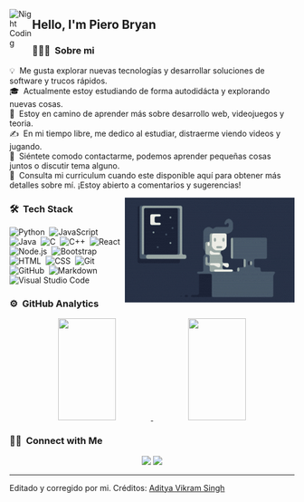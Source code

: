 <img alt="Night Coding" src="./assets/Hand%20Wave.gif" width='40' align="left"/><h2>Hello, I'm Piero Bryan</h2>

<!-- ## 👋 &nbsp;Hola, soy Piero Bryan -->

### 👨🏻‍💻 &nbsp;Sobre mi

💡 &nbsp;Me gusta explorar nuevas tecnologías y desarrollar soluciones de software y trucos rápidos.\
🎓 &nbsp;Actualmente estoy estudiando de forma autodidácta y explorando nuevas cosas.\
🌱 &nbsp;Estoy en camino de aprender más sobre desarrollo web, videojuegos y teoria.\
✍️ &nbsp;En mi tiempo libre, me dedico al estudiar, distraerme viendo videos y jugando.\
💬 &nbsp;Siéntete comodo contactarme, podemos aprender pequeñas cosas juntos o discutir tema alguno.\
📄 &nbsp;Consulta mi curriculum cuando este disponible aquí para obtener más detalles sobre mí. ¡Estoy abierto a comentarios y sugerencias!

<img alt="Night Coding" src="https://raw.githubusercontent.com/AVS1508/AVS1508/master/assets/Night-Coding.gif" align="right"/>

### 🛠 &nbsp;Tech Stack

![Python](https://img.shields.io/badge/-Python-05122A?style=flat&logo=python)&nbsp;
![JavaScript](https://img.shields.io/badge/-JavaScript-05122A?style=flat&logo=javascript)&nbsp;
![Java](https://img.shields.io/badge/-Java-05122A?style=flat&logo=Java&logoColor=FFA518)&nbsp;
![C](https://img.shields.io/badge/-C-05122A?style=flat&logo=C&logoColor=A8B9CC)&nbsp;
![C++](https://img.shields.io/badge/-C++-05122A?style=flat&logo=C%2B%2B&logoColor=00599C)&nbsp;
![React](https://img.shields.io/badge/-React-05122A?style=flat&logo=react)&nbsp;
![Node.js](https://img.shields.io/badge/-Node.js-05122A?style=flat&logo=node.js)&nbsp;
![Bootstrap](https://img.shields.io/badge/-Bootstrap-05122A?style=flat&logo=bootstrap&logoColor=563D7C)\
![HTML](https://img.shields.io/badge/-HTML-05122A?style=flat&logo=HTML5)&nbsp;
![CSS](https://img.shields.io/badge/-CSS-05122A?style=flat&logo=CSS3&logoColor=1572B6)&nbsp;
![Git](https://img.shields.io/badge/-Git-05122A?style=flat&logo=git)&nbsp;
![GitHub](https://img.shields.io/badge/-GitHub-05122A?style=flat&logo=github)&nbsp;
![Markdown](https://img.shields.io/badge/-Markdown-05122A?style=flat&logo=markdown)\
![Visual Studio Code](https://img.shields.io/badge/-Visual%20Studio%20Code-05122A?style=flat&logo=visual-studio-code&logoColor=007ACC)&nbsp;

### ⚙️ &nbsp;GitHub Analytics

<div align="center">
  <a href="https://github.com/PieroBryanBL">
    <img height="180em" width="45%" src="https://github-readme-stats-eight-theta.vercel.app/api?username=PieroBryanBL&show_icons=true&theme=moltack&include_all_commits=true&count_private=true"/>
    <img height="180em" width="45%" src="https://github-readme-stats-eight-theta.vercel.app/api/top-langs/?username=PieroBryanBL&layout=compact&langs_count=8&theme=moltack"/>
  </a>
</div>


### 🤝🏻 &nbsp;Connect with Me

<p align="center">
<a href="https://linkedin.com/in/PieroBryanBL"><img src="https://img.shields.io/badge/-Piero%20Bryan-0077B5?style=flat&logo=Linkedin&logoColor=white"/></a>
<a href="mailto:pierobryanst1@gmail.com"><img src="https://img.shields.io/badge/-pierobryanst1@gmail.com-D14836?style=flat&logo=Gmail&logoColor=white"/></a>
</p>

-----
Editado y corregido por mi.
Créditos: [Aditya Vikram Singh](https://github.com/AVS1508)
